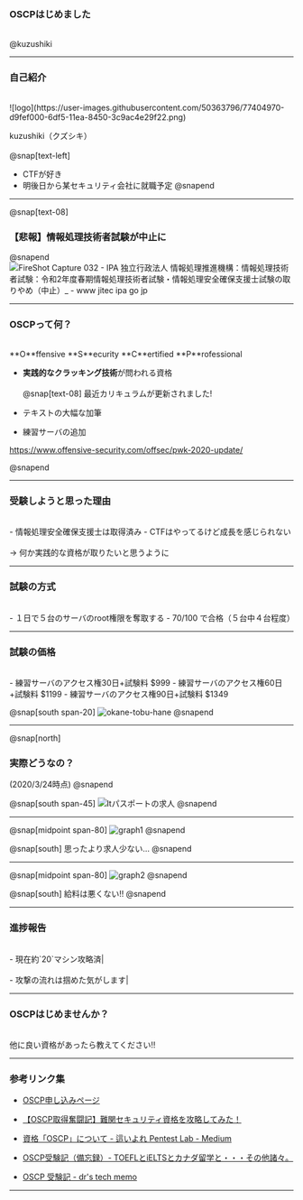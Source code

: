 ### OSCPはじめました
<br />
@kuzushiki

---

### 自己紹介
<br />
![logo](https://user-images.githubusercontent.com/50363796/77404970-d9fef000-6df5-11ea-8450-3c9ac4e29f22.png)

kuzushiki（クズシキ）
<br /><br />
@snap[text-left]
- CTFが好き
- 明後日から某セキュリティ会社に就職予定
@snapend

---

@snap[text-08]
### 【悲報】情報処理技術者試験が中止に
@snapend
<br />
![FireShot Capture 032 - IPA 独立行政法人 情報処理推進機構：情報処理技術者試験：令和2年度春期情報処理技術者試験・情報処理安全確保支援士試験の取りやめ（中止）_ - www jitec ipa go jp](https://user-images.githubusercontent.com/50363796/77411454-d1131c00-6dff-11ea-82e5-87c3ee6c8d36.png)

---

### OSCPって何？
<br />
**O**ffensive **S**ecurity **C**ertified **P**rofessional

- **実践的なクラッキング技術**が問われる資格
<br /><br />
@snap[text-08]
最近カリキュラムが更新されました!

- テキストの大幅な加筆
- 練習サーバの追加

https://www.offensive-security.com/offsec/pwk-2020-update/

@snapend

---

### 受験しようと思った理由
<br />
- 情報処理安全確保支援士は取得済み
- CTFはやってるけど成長を感じられない
<br /><br />
-> 何か実践的な資格が取りたいと思うように

---

### 試験の方式
<br />
- １日で５台のサーバのroot権限を奪取する
- 70/100 で合格（５台中４台程度）

---

### 試験の価格
<br />
- 練習サーバのアクセス権30日+試験料 $999
- 練習サーバのアクセス権60日+試験料 $1199
- 練習サーバのアクセス権90日+試験料 $1349

@snap[south span-20]
![okane-tobu-hane](https://user-images.githubusercontent.com/50363796/77404535-37df0800-6df5-11ea-9aba-0fd07d02df33.png)
@snapend

---

@snap[north]
### 実際どうなの？
(2020/3/24時点)
@snapend

@snap[south span-45]
![Itパスポートの求人](https://user-images.githubusercontent.com/50363796/77602927-17789000-6f52-11ea-98d6-5d67abd7281f.png)
@snapend

---

@snap[midpoint span-80]
![graph1](https://user-images.githubusercontent.com/50363796/77404622-5b09b780-6df5-11ea-9bc5-5a6f9247e9db.PNG)
@snapend

@snap[south]
思ったより求人少ない…
@snapend

---

@snap[midpoint span-80]
![graph2](https://user-images.githubusercontent.com/50363796/77404755-8d1b1980-6df5-11ea-9c56-5128277b3184.PNG)
@snapend

@snap[south]
給料は悪くない!!
@snapend

---

### 進捗報告
<br />
- 現在約`20`マシン攻略済|
<br /><br />
- 攻撃の流れは掴めた気がします|

---

### OSCPはじめませんか？
<br />
他に良い資格があったら教えてください!!

---

### 参考リンク集

- [OSCP申し込みページ](https://www.offensive-security.com/pwk-oscp/?utm_source=adwords&utm_term=oscp&utm_campaign=&utm_medium=ppc&hsa_mt=b&hsa_ad=416961635915&hsa_net=adwords&hsa_src=g&hsa_kw=oscp&hsa_tgt=kwd-304102459&hsa_cam=9268031692&hsa_acc=7794287291&hsa_ver=3&hsa_grp=95689856764&gclid=Cj0KCQjwjoH0BRD6ARIsAEWO9DvbG0YzqH2xa_Tl6QsF456q7X0V8TRDpknhdGlmn9aiRoZGvv_v5rkaAuSWEALw_wcB)

- [【OSCP取得奮闘記】難関セキュリティ資格を攻略してみた！](https://www.wantedly.com/companies/ubsecure/post_articles/196759)

- [資格「OSCP」について - 這いよれ Pentest Lab - Medium](https://medium.com/yuikuras-cracking-lab/%E8%B3%87%E6%A0%BC-oscp-%E3%81%AB%E3%81%A4%E3%81%84%E3%81%A6-3846cab4bd40)

- [OSCP受験記（備忘録）- TOEFLとiELTSとカナダ留学と・・・その他諸々。](http://studycanada.hatenadiary.com/entry/2019/01/15/221212)

- [OSCP 受験記 - dr's tech memo](https://blog.drmn.jp/2018/04/oscp.html)

---

